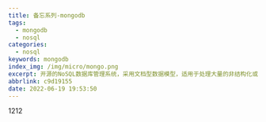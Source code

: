 ```yaml
---
title: 备忘系列-mongodb
tags:
  - mongodb
  - nosql
categories:
  - nosql
keywords: mongodb
index_img: /img/micro/mongo.png
excerpt: 开源的NoSQL数据库管理系统，采用文档型数据模型，适用于处理大量的非结构化或半结构化数据。它支持高度灵活的数据模式和丰富的查询功能，适用于各种应用场景，如大数据存储、实时分析、内容管理和物联网等。
abbrlink: c9d19155
date: 2022-06-19 19:53:50
---
```

1212